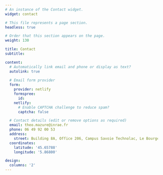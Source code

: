 ```yaml
---
# An instance of the Contact widget.
widget: contact

# This file represents a page section.
headless: true

# Order that this section appears on the page.
weight: 130

title: Contact
subtitle:

content:
  # Automatically link email and phone or display as text?
  autolink: true
  
  # Email form provider
  form:
    provider: netlify
    formspree:
      id:
    netlify:
      # Enable CAPTCHA challenge to reduce spam?
      captcha: false

  # Contact details (edit or remove options as required)
  email: theo.mazure@inrae.fr
  phone: 06 49 92 00 53
  address:
    street: Building 8A, Office 206, Campus Savoie Technolac, Le Bourget-du-lac, 73376, France
  coordinates:
    latitude: '45.65788'
    longitude: '5.86800'

design:
  columns: '2'
---
```

